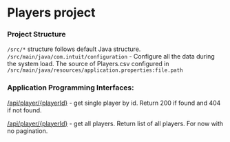 # Players project

### Project Structure
`/src/*` structure follows default Java structure.
`/src/main/java/com.intuit/configuration` - Configure all the data during the system load.
The source of Players.csv configured in `/src/main/java/resources/application.properties:file.path`

### Application Programming Interfaces:
[/api/player/{playerId}](http://localhost:8080/api/player/{playerId}) - get single player by id.
Return 200 if found and 404 if not found.

[/api/player/{playerId}](http://localhost:8080/api/players}) - get all players.
Return list of all players. For now with no pagination.